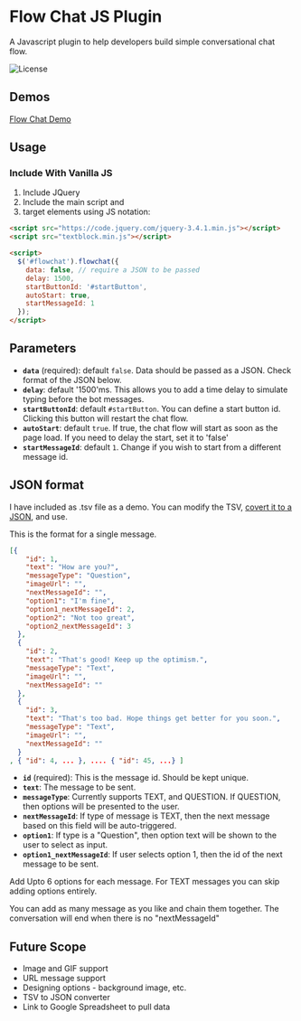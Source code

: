 # Flow Chat JS Plugin

A Javascript plugin to help developers build simple conversational chat flow.

![License](https://img.shields.io/npm/l/@oclif/example-plugin-js.svg)

## Demos

[Flow Chat Demo](http://karanmhatre.com/flow-chat-js-demo.html)

## Usage
### Include With Vanilla JS

1. Include JQuery
1. Include the main script and
2. target elements using JS notation:

```html
<script src="https://code.jquery.com/jquery-3.4.1.min.js"></script>
<script src="textblock.min.js"></script>

<script>
  $('#flowchat').flowchat({
    data: false, // require a JSON to be passed
    delay: 1500,
    startButtonId: '#startButton',
    autoStart: true,
    startMessageId: 1
  });
</script>

```

## Parameters

- **`data`** (required): default `false`. Data should be passed as a JSON. Check format of the JSON below.
- **`delay`**: default '1500'ms. This allows you to add a time delay to simulate typing before the bot messages.
- **`startButtonId`**: default `#startButton`. You can define a start button id. Clicking this button will restart the chat flow.
- **`autoStart`**: default `true`. If true, the chat flow will start as soon as the page load. If you need to delay the start, set it to 'false'
- **`startMessageId`**: default `1`. Change if you wish to start from a different message id.

## JSON format

I have included as .tsv file as a demo. You can modify the TSV, [covert it to a JSON](https://www.csvjson.com/csv2json), and use.


This is the format for a single message.
```json
[{
    "id": 1,
    "text": "How are you?",
    "messageType": "Question",
    "imageUrl": "",
    "nextMessageId": "",
    "option1": "I'm fine",
    "option1_nextMessageId": 2,
    "option2": "Not too great",
    "option2_nextMessageId": 3
  },
  {
    "id": 2,
    "text": "That's good! Keep up the optimism.",
    "messageType": "Text",
    "imageUrl": "",
    "nextMessageId": ""
  },
  {
    "id": 3,
    "text": "That's too bad. Hope things get better for you soon.",
    "messageType": "Text",
    "imageUrl": "",
    "nextMessageId": ""
  }
, { "id": 4, ... }, .... { "id": 45, ...} ]
```

- **`id`** (required): This is the message id. Should be kept unique.
- **`text`**: The message to be sent.
- **`messageType`**: Currently supports TEXT, and QUESTION. If QUESTION, then options will be presented to the user.
- **`nextMessageId`**: If type of message is TEXT, then the next message based on this field will be auto-triggered.
- **`option1`**: If type is a "Question", then option text will be shown to the user to select as input.
- **`option1_nextMessageId`**: If user selects option 1, then the id of the next message to be sent.

Add Upto 6 options for each message. For TEXT messages you can skip adding options entirely.

You can add as many message as you like and chain them together. The conversation will end when there is no "nextMessageId"

## Future Scope

- Image and GIF support
- URL message support
- Designing options - background image, etc.
- TSV to JSON converter
- Link to Google Spreadsheet to pull data
